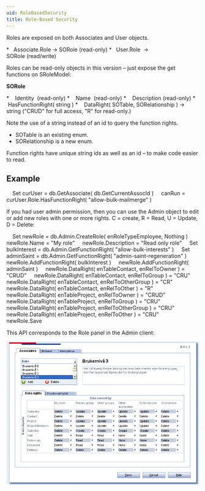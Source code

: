 ```yaml
---
uid: RoleBasedSecurity
title: Role-Based Security
---
```


Roles are exposed on both Associates and User objects.

*   Associate.Role -&gt; SORole (read-only)
*   User.Role  -&gt; SORole (read/write)

Roles can be read-only objects in this version – just expose the get functions on SRoleModel:

**<see cref="IRole">SORole</see>**

*    Identity  (read-only)
*    Name  (read-only)
*    Description (read-only)
*    HasFunctionRight( string )
*    DataRight( SOTable, SORelationship ) -&gt; string ("CRUD" for full access, "R" for read-only.)

Note the use of a string instead of an id to query the function rights.

* SOTable is an existing enum.
* SORelationship is a new enum.

Function rights have unique string ids as well as an id – to make code easier to read.



Example
-------

    Set curUser = db.GetAssociate( db.GetCurrentAssocId )
    canRun = curUser.Role.HasFunctionRight( "allow-bulk-mailmerge" )



If you had user admin permission, then you can use the Admin object to edit or add new roles with one or more rights. C = create, R = Read, U = Update, D = Delete:

    Set newRole = db.Admin.CreateRole( enRoleTypeEmployee, Nothing )
    newRole.Name = "My role"
    newRole.Description = "Read only role"
    Set bulkInterest = db.Admin.GetFunctionRight( "allow-bulk-interests" )
    Set adminSaint = db.Admin.GetFunctionRight( "admin-saint-regeneration" )
    newRole.AddFunctionRight( bulkInterest )
    newRole.AddFunctionRight( adminSaint )
    newRole.DataRight( enTableContact, enRelToOwner ) = "CRUD"
    newRole.DataRight( enTableContact, enRelToGroup ) = "CRU"
    newRole.DataRight( enTableContact, enRelToOtherGroup ) = "CR"
    newRole.DataRight( enTableContact, enRelToOther ) = "R"
    newRole.DataRight( enTableProject, enRelToOwner ) = "CRUD"
    newRole.DataRight( enTableProject, enRelToGroup ) = "CRU"
    newRole.DataRight( enTableProject, enRelToOtherGroup ) = "CRU"
    newRole.DataRight( enTableProject, enRelToOther ) = "CRU"
    newRole.Save



This API corresponds to the Role panel in the Admin client:

![Admin Role panel](../images/admin%20role.gif)
